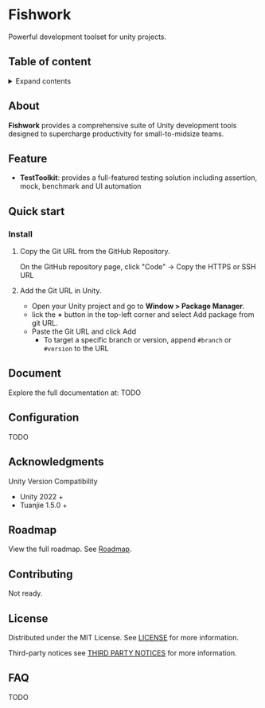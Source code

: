 # Fishwork

Powerful development toolset for unity projects.

## Table of content

<details>
<summary>Expand contents</summary>

- 🔍 [About](#about)
- ✨ [Feature](#feature)
- 🚀 [Quick start](#quick-start)
  - [Install](#install)
- 📚 [Document](#document)
- ⚙️ [Configuration](#configuration)
- 🙌 [Acknowledgments](#acknowledgments)
- 🗺️ [Roadmap](#roadmap)
- 🤝 [Contributing](#contributing)
- 📜 [License](#license)
- ❓ [FAQ](#faq)

</details>

## About

**Fishwork** provides a comprehensive suite of Unity development tools designed to supercharge productivity for small-to-midsize teams.

## Feature

- **TestToolkit**: provides a full-featured testing solution including assertion, mock, benchmark and UI automation

## Quick start

### Install

1. Copy the Git URL from the GitHub Repository.

   On the GitHub repository page, click "Code" → Copy the HTTPS or SSH URL

2. Add the Git URL in Unity.
   * Open your Unity project and go to **Window > Package Manager**.
   * lick the **+** button in the top-left corner and select Add package from git URL.
   * Paste the Git URL and click Add
     * To target a specific branch or version, append `#branch` or `#version` to the URL

## Document

Explore the full documentation at: TODO

## Configuration

TODO

## Acknowledgments

Unity Version Compatibility

- Unity 2022 +
- Tuanjie 1.5.0 +

## Roadmap

View the full roadmap. See [Roadmap](https://github.com/CodeNofish/cool.nofish.fishwork/blob/main/DevDocument~/Roadmap.md). 

## Contributing

Not ready.

## License

Distributed under the MIT License. See [LICENSE](https://github.com/CodeNofish/cool.nofish.fishwork/blob/main/LICENSE) for more information.

Third-party notices see [THIRD PARTY NOTICES](https://github.com/CodeNofish/cool.nofish.fishwork/blob/main/THIRD%20PARTY%20NOTICES.md) for more information.

## FAQ

TODO